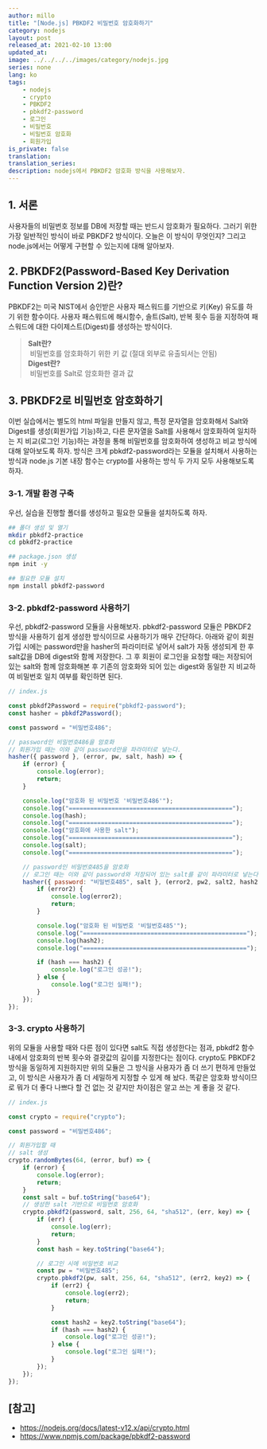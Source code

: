 ```yaml
---
author: millo
title: "[Node.js] PBKDF2 비밀번호 암호화하기"
category: nodejs
layout: post
released_at: 2021-02-10 13:00
updated_at:
image: ../../../../images/category/nodejs.jpg
series: none
lang: ko
tags:
    - nodejs
    - crypto
    - PBKDF2
    - pbkdf2-password
    - 로그인
    - 비밀번호
    - 비밀번호 암호화
    - 회원가입
is_private: false
translation:
translation_series:
description: nodejs에서 PBKDF2 암호화 방식을 사용해보자.
---
```


## 1. 서론

사용자들의 비밀번호 정보를 DB에 저장할 때는 반드시 암호화가 필요하다. 그러기 위한 가장 일반적인 방식이 바로 PBKDF2 방식이다. 오늘은 이 방식이 무엇인지? 그리고 node.js에서는 어떻게 구현할 수 있는지에 대해 알아보자.

## 2. PBKDF2(Password-Based Key Derivation Function Version 2)란?

PBKDF2는 미국 NIST에서 승인받은 사용자 패스워드를 기반으로 키(Key) 유도를 하기 위한 함수이다. 사용자 패스워드에 해시함수, 솔트(Salt), 반복 횟수 등을 지정하여 패스워드에 대한 다이제스트(Digest)를 생성하는 방식이다.

> **Salt란?** <br /> &nbsp;비밀번호를 암호화하기 위한 키 값 (절대 외부로 유출되서는 안됨) <br /> **Digest란?** <br /> &nbsp;비밀번호를 Salt로 암호화한 결과 값

## 3. PBKDF2로 비밀번호 암호화하기

이번 실습에서는 별도의 html 파일을 만들지 않고, 특정 문자열을 암호화해서 Salt와 Digest를 생성(회원가입 기능)하고, 다른 문자열을 Salt를 사용해서 암호화하여 일치하는 지 비교(로그인 기능)하는 과정을 통해 비밀번호를 암호화하여 생성하고 비교 방식에 대해 알아보도록 하자. 방식은 크게 pbkdf2-password라는 모듈을 설치해서 사용하는 방식과 node.js 기본 내장 함수는 crypto를 사용하는 방식 두 가지 모두 사용해보도록 하자.

### 3-1. 개발 환경 구축

우선, 실습을 진행할 폴더를 생성하고 필요한 모듈을 설치하도록 하자.

```bash
## 폴더 생성 및 열기
mkdir pbkdf2-practice
cd pbkdf2-practice

## package.json 생성
npm init -y

## 필요한 모듈 설치
npm install pbkdf2-password
```

### 3-2. pbkdf2-password 사용하기

우선, pbkdf2-password 모듈을 사용해보자. pbkdf2-password 모듈은 PBKDF2 방식을 사용하기 쉽게 생성한 방식이므로 사용하기가 매우 간단하다. 아래와 같이 회원가입 시에는 password만을 hasher의 파라미터로 넣어서 salt가 자동 생성되게 한 후 salt값을 DB에 digest와 함께 저장한다. 그 후 회원이 로그인을 요청할 때는 저장되어 있는 salt와 함께 암호화해본 후 기존의 암호화와 되어 있는 digest와 동일한 지 비교하여 비밀번호 일치 여부를 확인하면 된다.

```js
// index.js

const pbkdf2Password = require("pbkdf2-password");
const hasher = pbkdf2Password();

const password = "비밀번호486";

// password인 비밀번호486을 암호화
// 회원가입 때는 이와 같이 password만을 파라미터로 넣는다.
hasher({ password }, (error, pw, salt, hash) => {
    if (error) {
        console.log(error);
        return;
    }

    console.log("암호화 된 비밀번호 '비밀번호486'");
    console.log("==============================================");
    console.log(hash);
    console.log("==============================================");
    console.log("암호화에 사용한 salt");
    console.log("==============================================");
    console.log(salt);
    console.log("==============================================");

    // password인 비밀번호485을 암호화
    // 로그인 때는 이와 같이 password와 저장되어 있는 salt를 같이 파라미터로 넣는다.
    hasher({ password: "비밀번호485", salt }, (error2, pw2, salt2, hash2) => {
        if (error2) {
            console.log(error2);
            return;
        }

        console.log("암호화 된 비밀번호 '비밀번호485'");
        console.log("==============================================");
        console.log(hash2);
        console.log("==============================================");

        if (hash === hash2) {
            console.log("로그인 성공!");
        } else {
            console.log("로그인 실패!");
        }
    });
});
```

### 3-3. crypto 사용하기

위의 모듈을 사용할 때와 다른 점이 있다면 salt도 직접 생성한다는 점과, pbkdf2 함수 내에서 암호화의 반복 횟수와 결괏값의 길이를 지정한다는 점이다. crypto도 PBKDF2 방식을 동일하게 지원하지만 위의 모듈은 그 방식을 사용자가 좀 더 쓰기 편하게 만들었고, 이 방식은 사용자가 좀 더 세밀하게 지정할 수 있게 해 놨다. 똑같은 암호화 방식이므로 뭐가 더 좋다 나쁘다 할 건 없는 것 같지만 차이점은 알고 쓰는 게 좋을 것 같다.

```js
// index.js

const crypto = require("crypto");

const password = "비밀번호486";

// 회원가입할 때
// salt 생성
crypto.randomBytes(64, (error, buf) => {
    if (error) {
        console.log(error);
        return;
    }
    const salt = buf.toString("base64");
    // 생성한 salt 기반으로 비밀번호 암호화
    crypto.pbkdf2(password, salt, 256, 64, "sha512", (err, key) => {
        if (err) {
            console.log(err);
            return;
        }
        const hash = key.toString("base64");

        // 로그인 시에 비밀번호 비교
        const pw = "비밀번호485";
        crypto.pbkdf2(pw, salt, 256, 64, "sha512", (err2, key2) => {
            if (err2) {
                console.log(err2);
                return;
            }

            const hash2 = key2.toString("base64");
            if (hash === hash2) {
                console.log("로그인 성공!");
            } else {
                console.log("로그인 실패!");
            }
        });
    });
});
```

## [참고]

-   https://nodejs.org/docs/latest-v12.x/api/crypto.html
-   https://www.npmjs.com/package/pbkdf2-password
